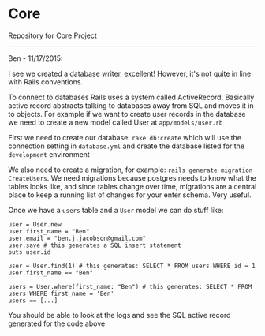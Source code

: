 # Core
Repository for Core Project

----
Ben - 11/17/2015:

I see we created a database writer, excellent! However, it's not quite in line with Rails conventions.

To connect to databases Rails uses a system called ActiveRecord. Basically active record abstracts talking to databases away from SQL and moves it in to objects. For example if we want to create user records in the database we need to create a new model called User at `app/models/user.rb`

First we need to create our database: `rake db:create` which will use the connection setting in `database.yml` and create the database listed for the `development` environment

We also need to create a migration, for example: `rails generate migration CreateUsers`. We need migrations because postgres needs to know what the tables looks like, and since tables change over time, migrations are a central place to keep a running list of changes for your enter schema. Very useful.

Once we have a `users` table and a `User` model we can do stuff like:

```
user = User.new
user.first_name = "Ben"
user.email = "ben.j.jacobson@gmail.com"
user.save # this generates a SQL insert statement
puts user.id
```
```
user = User.find(1) # this generates: SELECT * FROM users WHERE id = 1
user.first_name == "Ben"
```
```
users = User.where(first_name: "Ben") # this generates: SELECT * FROM users WHERE first_name = 'Ben'
users == [...]
```

You should be able to look at the logs and see the SQL active record generated for the code above


